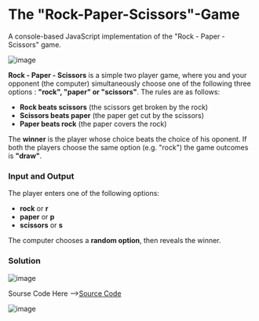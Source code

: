 # The "Rock-Paper-Scissors"-Game

A console-based JavaScript implementation of the "Rock - Paper - Scissors" game. 

![image](https://user-images.githubusercontent.com/109210142/214059940-85bcdf9a-1518-436d-aa86-506c11177579.png)

**Rock - Paper - Scissors** is a simple two player game, where you and your opponent (the computer) simultaneously choose one of the following three options : **"rock", "paper" or "scissors"**. The rules are as follows:
* **Rock beats scissors** (the scissors get broken by the rock)
* **Scissors beats paper** (the paper get cut by the scissors)
* **Paper beats rock** (the paper covers the rock)

The **winner** is the player whose choice beats the choice of his oponent. If both the players choose the same option (e.g. "rock") the game outcomes is **"draw"**. 

### Input and Output
The player enters one of the following options:
* **rock** or **r**
* **paper** or **p**
* **scissors** or **s**

The computer chooses a **random option**, then reveals the winner. 

### Solution
![image](https://user-images.githubusercontent.com/109210142/214064926-f82d0354-20e6-4a6a-9d20-aa80d4d5d411.png)

Sourse Code Here -->[Source Code](rockPaperScissors.js)

![image](https://user-images.githubusercontent.com/109210142/214063636-b73beec2-7e8e-4586-942c-94e45ede1f2b.png)
